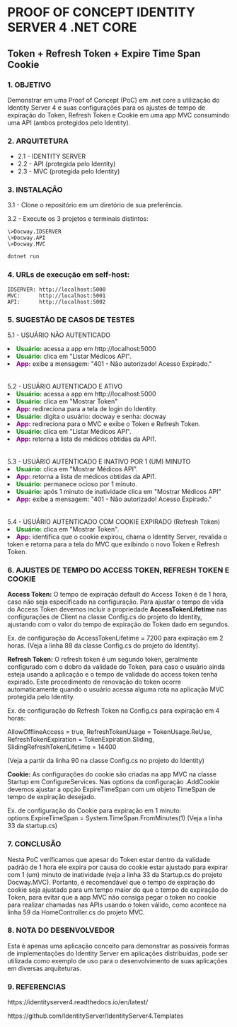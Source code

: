 # PROOF OF CONCEPT IDENTITY SERVER 4 .NET CORE
## Token + Refresh Token + Expire Time Span Cookie 

### 1. OBJETIVO
<p>Demonstrar em uma Proof of Concept (PoC) em .net core a utilização do Identity Server 4 e suas configurações para os ajustes de tempo de expiração do Token, Refresh Token e Cookie em uma app MVC consumindo uma API (ambos protegidos pelo Identity).</p>

### 2. ARQUITETURA
<ul>
    <li>2.1 - IDENTITY SERVER<br>
    <li>2.2 - API (protegida pelo Identity)<br>
    <li>2.3 - MVC (protegida pelo Identity)<br>
</ul>

### 3. INSTALAÇÃO
3.1 - Clone o repositório em um diretório de sua    preferência.
    
3.2 - Execute os 3 projetos e terminais distintos:

    \>Docway.IDSERVER
    \>Docway.API
    \>Docway.MVC

```sh
dotnet run
```

 ### 4. URLs de execução em self-host:
    IDSERVER: http://localhost:5000
    MVC:      http://localhost:5001
    API:      http://localhost:5002

### 5. SUGESTÃO DE CASOS DE TESTES
5.1 - USUÁRIO NÃO AUTENTICADO<br>
<li><b><font style=color:green>Usuário:</font></b> 	acessa a app em http://localhost:5000<br>
<li><b><font style=color:green>Usuário:</font></b> 	clica em "Listar Médicos API".<br>
<li><b><font style=color:purple>App:</font></b>	 	exibe a mensagem: "401 - Não autorizado! Acesso Expirado."
<br><br><br>
5.2 - USUÁRIO AUTENTICADO E ATIVO<br>
<li><b><font style=color:green>Usuário:</font></b> 	acessa a app em http://localhost:5000<br>
<li><b><font style=color:green>Usuário:</font></b> 	clica em "Mostrar Token"<br>
<li><b><font style=color:purple>App:</font></b>	 	redireciona para a tela de login do Identity.<br>
<li><b><font style=color:green>Usuário:</font></b> 	digita o usuário: docway e senha: docway<br>
<li><b><font style=color:purple>App:</font></b>	 	redireciona para o MVC e exibe o Token e Refresh Token.<br>
<li><b><font style=color:green>Usuário:</font></b> 	clica em "Listar Médicos API".<br>
<li><b><font style=color:purple>App:</font></b>	 	retorna a lista de médicos obtidas da API1.
<br><br><br>
5.3 - USUÁRIO AUTENTICADO E INATIVO POR 1 (UM) MINUTO<br>
<li><b><font style=color:green>Usuário:</font></b> 	clica em "Mostrar Médicos API".<br>
<li><b><font style=color:purple>App:</font></b>	 	retorna a lista de médicos obtidas da API1.
<li><b><font style=color:green>Usuário:</font></b> 	permanece ocioso por 1 minuto.<br>
<li><b><font style=color:green>Usuário:</font></b> 	após 1 minuto de inatividade clica em "Mostrar Médicos API"<br>
<li><b><font style=color:purple>App:</font></b>	 	exibe a mensagem: "401 - Não autorizado! Acesso Expirado."
<br><br><br>
5.4 - USUÁRIO AUTENTICADO COM COOKIE EXPIRADO (Refresh Token)
<li><b><font style=color:green>Usuário:</font></b> 	clica em "Mostrar Token".<br>
<li><b><font style=color:purple>App:</font></b>	 	identifica que o cookie expirou, chama o Identity Server, revalida o token e retorna para a tela do MVC que exibindo o novo Token e Refresh Token.

### 6. AJUSTES DE TEMPO DO ACCESS TOKEN, REFRESH TOKEN E COOKIE
<b>Access Token:</b>
O tempo de expiração default do Access Token é de 1 hora, caso não seja especificado na configuração. Para ajustar o tempo de vida do Access Token devemos incluir a propriedade <b>AccessTokenLifetime</b> nas configurações de Client na classe Config.cs do projeto do Identity, ajustando com o valor do tempo de expiração do Token dado em segundos.
<p>Ex. de configuração do AccessTokenLifetime = 7200 para expiração em 2 horas. (Veja a linha 88 da classe Config.cs do projeto do Identity).</p>

<b>Refresh Token:</b>
O refresh token é um segundo token, geralmente configurado com o dobro da validade do Token, para caso o usuário ainda esteja usando a aplicação e o tempo de validade do access token tenha expirado.
Este procedimento de renovação do token ocorre automaticamente quando o usuário acessa alguma rota na aplicação MVC protegida pelo Identity.

Ex. de configuração do Refresh Token na Config.cs para expiração em 4 horas:

AllowOfflineAccess = true,
RefreshTokenUsage = TokenUsage.ReUse,
RefreshTokenExpiration = TokenExpiration.Sliding,
SlidingRefreshTokenLifetime = 14400

(Veja a partir da linha 90 na classe Config.cs no projeto do Identity)

<b>Cookie:</b>
As configurações do cookie são criadas na app MVC na classe Startup em ConfigureServices. Nas options da configuração .AddCookie devemos ajustar a opção ExpireTimeSpan com um objeto TimeSpan de tempo de expiração desejado.

Ex. de configuração do Cookie para expiração em 1 minuto:
options.ExpireTimeSpan = System.TimeSpan.FromMinutes(1)
(Veja a linha 33 da startup.cs) 

### 7. CONCLUSÃO
Nesta PoC verificamos que apesar do Token estar dentro da validade padrão de 1 hora ele expira por causa do cookie estar ajustado para expirar com 1 (um) minuto de inatividade (veja a linha 33 da Startup.cs do projeto Docway.MVC).	Portanto, é recomendável que o tempo de expiração do cookie seja ajustado para um tempo maior do que o tempo de expiração do Token, para evitar que a app MVC não consiga pegar o token no cookie para realizar chamadas nas APIs usando o token válido, como acontece na linha 59 da HomeController.cs do projeto MVC.

### 8. NOTA DO DESENVOLVEDOR
Esta é apenas uma aplicação conceito para demonstrar as possíveis formas de implementações do Identity Server em aplicações distribuídas, pode ser utilizada como exemplo de uso para o desenvolvimento de suas aplicações em diversas arquiteturas.

### 9. REFERENCIAS
<p>https://identityserver4.readthedocs.io/en/latest/</p>
<p>https://github.com/IdentityServer/IdentityServer4.Templates</p>



